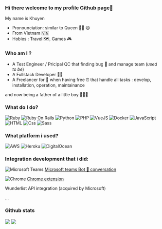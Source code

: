 ### Hi there welcome to my profile Github page👋

My name is Khuyen
- Pronounciation: similar to Queen 👸🏻 😄
- From Vietnam 🇻🇳
- Hobies : Travel 🗺, Games 🎮

### Who am I ?

- A Test Engineer / Pricipal QC that finding bug 🐞 and manage team (_used to be_)
- A Fullstack Developer 👨‍💻
- A Freelancer for 💸 when having free ⏰ that handle all tasks : develop, installation, operation, maintainance 

and now being a father of a little boy 👨‍👩‍👦


### What do I do?
<p>
  <img alt="Ruby" src="https://img.shields.io/badge/Ruby-CC342D?logo=Ruby&logoColor=white&style=for-the-badge" />
  <img alt="Ruby On Rails" src="https://img.shields.io/badge/RubyOnRails-CC0000?logo=ruby-on-rails&logoColor=white&style=for-the-badge" />
  <img alt="Python" src="https://img.shields.io/badge/Python-3776AB?logo=python&logoColor=white&style=for-the-badge" />
  <img alt="PHP" src="https://img.shields.io/badge/Php-777BB4?logo=php&logoColor=white&style=for-the-badge" />
  <img alt="VueJS" src="https://img.shields.io/badge/Vue.js-4FC08D?logo=Vue.Js&logoColor=white&style=for-the-badge" />
  <img alt="Docker" src="https://img.shields.io/badge/Docker-2496ED?logo=docker&logoColor=white&style=for-the-badge" />
  <img alt="JavaScript" src="https://img.shields.io/badge/JavaScript-F7DF1E?logo=javascript&logoColor=white&style=for-the-badge" />
  <img alt="HTML" src="https://img.shields.io/badge/HTML-E34F26?logo=html5&logoColor=white&style=for-the-badge" />
  <img alt="Css" src="https://img.shields.io/badge/CSS-1572B6?logo=css3&logoColor=white&style=for-the-badge" />
  <img alt="Sass" src="https://img.shields.io/badge/Sass-CC6699?logo=sass&logoColor=white&style=for-the-badge" />
</p>

### What platform i used?
<p>
  <img alt="AWS" src="https://img.shields.io/badge/AmazonAws-232F3E?logo=Amazon-Aws&logoColor=white&style=for-the-badge" />
  <img alt="Heroku" src="https://img.shields.io/badge/Heroku-430098?logo=Heroku&logoColor=white&style=for-the-badge" />
  <img alt="DigitalOcean" src="https://img.shields.io/badge/DigitalOcean-0080FF?logo=digitalocean&logoColor=white&style=for-the-badge" />
<p>
  
### Integration development that i did:
<img alt="Microsoft Teams" src="https://img.shields.io/badge/MicrosoftTeams-6264A7?logo=microsoft-teams&logoColor=white&style=for-the-badge" /> [Microsoft teams Bot 🤖 conversation](https://appsource.microsoft.com/en-us/product/office/WA104381729?tab=Overview)

<img alt="Chrome" src="https://img.shields.io/badge/GoogleChrome-4285F4?logo=google-chrome&logoColor=white&style=for-the-badge" /> [Chrome extension](https://chrome.google.com/webstore/detail/tinypulse/bapegenmjdffnjoccdfmcpbacdcngnkj?hl=en)

Wunderlist API integration (acquired by Microsoft)

...

### Github stats

<img align="center" src="https://github-readme-stats-eight-kappa-67.vercel.app/api?username=khuyen-nguyen&count_private=true&&show_icons=true&theme=radical&custom_title=Khuyen's+GitHub+Stats&show_icons=true" />

<img align="center" src="https://github-readme-stats-eight-kappa-67.vercel.app/api/top-langs/?username=khuyen-nguyen&count_private=true" />

<!--
**khuyen-nguyen/khuyen-nguyen** is a ✨ _special_ ✨ repository because its `README.md` (this file) appears on your GitHub profile.

Here are some ideas to get you started:

- 🔭 I’m currently working on ...
- 🌱 I’m currently learning ...
- 👯 I’m looking to collaborate on ...
- 🤔 I’m looking for help with ...
- 💬 Ask me about ...

- 😄 Pronouns: ...
- ⚡ Fun fact: ...
-->
